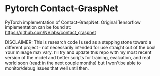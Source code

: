 # Pytorch Contact-GraspNet
PyTorch implementation of Contact-GraspNet. Original Tensorflow implementation can be found at: https://github.com/NVlabs/contact_graspnet


DISCLAIMER: This is research code I used as a stepping stone toward a different project - not necessarily intended for use straight out of the box! Your mileage may vary. I'll try and update this repo with my most recent version of the model and better scripts for training, evaluation, and real world soon (read: in the next couple months) but I won't be able to monitor/debug issues that well until then.

